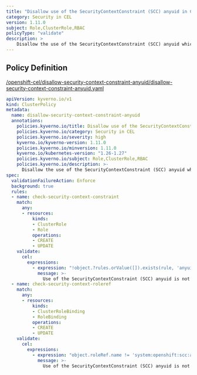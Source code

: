```yaml
---
title: "Disallow use of the SecurityContextConstraint (SCC) anyuid in CEL expressions"
category: Security in CEL
version: 1.11.0
subject: Role,ClusterRole,RBAC
policyType: "validate"
description: >
    Disallow the use of the SecurityContextConstraint (SCC) anyuid which allows a pod to run with the UID as declared in the image instead of a random UID
---
```


## Policy Definition
<a href="https://github.com/kyverno/policies/raw/main//openshift-cel/disallow-security-context-constraint-anyuid/disallow-security-context-constraint-anyuid.yaml" target="-blank">/openshift-cel/disallow-security-context-constraint-anyuid/disallow-security-context-constraint-anyuid.yaml</a>

```yaml
apiVersion: kyverno.io/v1
kind: ClusterPolicy
metadata:
  name: disallow-security-context-constraint-anyuid
  annotations:
    policies.kyverno.io/title: Disallow use of the SecurityContextConstraint (SCC) anyuid in CEL expressions
    policies.kyverno.io/category: Security in CEL 
    policies.kyverno.io/severity: high
    kyverno.io/kyverno-version: 1.11.0
    policies.kyverno.io/minversion: 1.11.0
    kyverno.io/kubernetes-version: "1.26-1.27"
    policies.kyverno.io/subject: Role,ClusterRole,RBAC
    policies.kyverno.io/description: >-
      Disallow the use of the SecurityContextConstraint (SCC) anyuid which allows a pod to run with the UID as declared in the image instead of a random UID
spec:
  validationFailureAction: Enforce
  background: true
  rules:
  - name: check-security-context-constraint
    match:
      any:
      - resources:
          kinds:
          - ClusterRole
          - Role
          operations:
          - CREATE
          - UPDATE
    validate: 
      cel:
        expressions:
          - expression: "!object.?rules.orValue([]).exists(rule, 'anyuid' in rule.resourceNames && ('use' in rule.verbs || '*' in rule.verbs))"
            message: >-
              Use of the SecurityContextConstraint (SCC) anyuid is not allowed
  - name: check-security-context-roleref
    match:
      any:
      - resources:
          kinds:
          - ClusterRoleBinding
          - RoleBinding
          operations:
          - CREATE
          - UPDATE
    validate:
      cel:
        expressions:
          - expression: "object.roleRef.name != 'system:openshift:scc:anyuid'"
            message: >-
              Use of the SecurityContextConstraint (SCC) anyuid is not allowed


```
